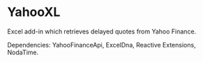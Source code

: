 # YahooXL
Excel add-in which retrieves delayed quotes from Yahoo Finance.

Dependencies: YahooFinanceApi, ExcelDna, Reactive Extensions, NodaTime.
